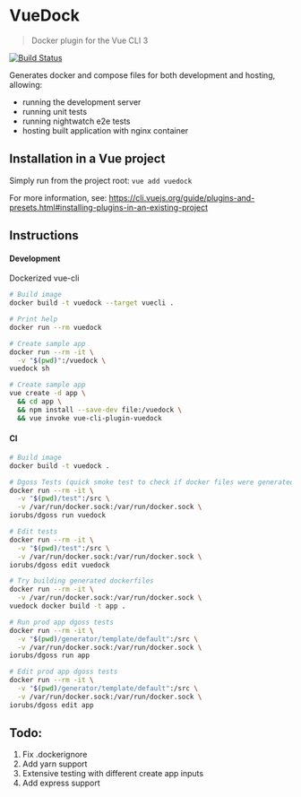 # VueDock
> Docker plugin for the Vue CLI 3

[![Build Status](https://travis-ci.org/kaizendorks/vue-cli-plugin-vuedock.svg?branch=master)](https://travis-ci.org/kaizendorks/vue-cli-plugin-vuedock)

Generates docker and compose files for both development and hosting, allowing:
- running the development server
- running unit tests
- running nightwatch e2e tests
- hosting built application with nginx container

## Installation in a Vue project
Simply run from the project root:
```vue add vuedock```

For more information, see: https://cli.vuejs.org/guide/plugins-and-presets.html#installing-plugins-in-an-existing-project
## Instructions

#### Development

Dockerized vue-cli

``` bash
# Build image
docker build -t vuedock --target vuecli .

# Print help
docker run --rm vuedock

# Create sample app
docker run --rm -it \
  -v "$(pwd)":/vuedock \
vuedock sh

# Create sample app
vue create -d app \
  && cd app \
  && npm install --save-dev file:/vuedock \
  && vue invoke vue-cli-plugin-vuedock
```

#### CI

``` bash
# Build image
docker build -t vuedock .

# Dgoss Tests (quick smoke test to check if docker files were generated)
docker run --rm -it \
  -v "$(pwd)/test":/src \
  -v /var/run/docker.sock:/var/run/docker.sock \
iorubs/dgoss run vuedock

# Edit tests
docker run --rm -it \
  -v "$(pwd)/test":/src \
  -v /var/run/docker.sock:/var/run/docker.sock \
iorubs/dgoss edit vuedock

# Try building generated dockerfiles
docker run --rm -it \
  -v /var/run/docker.sock:/var/run/docker.sock \
vuedock docker build -t app .

# Run prod app dgoss tests
docker run --rm -it \
  -v "$(pwd)/generator/template/default":/src \
  -v /var/run/docker.sock:/var/run/docker.sock \
iorubs/dgoss run app

# Edit prod app dgoss tests
docker run --rm -it \
  -v "$(pwd)/generator/template/default":/src \
  -v /var/run/docker.sock:/var/run/docker.sock \
iorubs/dgoss edit app
```

## Todo:
1. Fix .dockerignore
1. Add yarn support
1. Extensive testing with different create app inputs
1. Add express support
